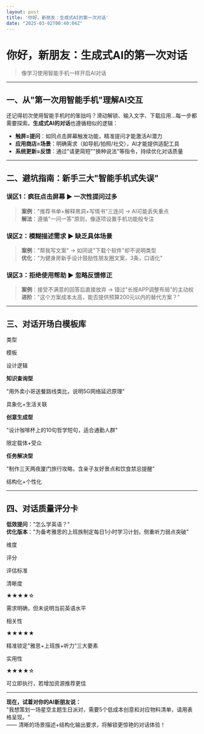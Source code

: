 ```yaml
---
layout: post
title: '你好，新朋友：生成式AI的第一次对话'
date: "2025-03-02T00:40:04Z"
---
```

你好，新朋友：生成式AI的第一次对话
==================

> 像学习使用智能手机一样开启AI对话

* * *

一、从"第一次用智能手机"理解AI交互
-------------------

还记得初次使用智能手机时的笨拙吗？滑动解锁、输入文字、下载应用…每一步都需要探索。**生成式AI的对话**也遵循相似的逻辑：

*   **触屏=提问**：如同点击屏幕触发功能，精准提问才能激活AI潜力
*   **应用商店=场景**：明确需求（如导航/拍照/社交），AI才能提供适配工具
*   **系统更新=反馈**：通过"请更简短""换种说法"等指令，持续优化对话质量

* * *

二、避坑指南：新手三大"智能手机式失误"
--------------------

### 误区1：疯狂点击屏幕 ▶ 一次性提问过多

> **案例**："推荐书单+解释黑洞+写情书"三连问 → AI可能丢失重点  
> **解法**：遵循"一问一答"原则，像逐项设置手机功能般专注

### 误区2：模糊描述需求 ▶ 缺乏具体场景

> **案例**："帮我写文案" → 如同说"下载个软件"却不说明类型  
> **优化**："为健身房新手设计鼓励性朋友圈文案，3条，口语化"

### 误区3：拒绝使用帮助 ▶ 忽略反馈修正

> **案例**：接受不满意的回答后直接放弃 → 错过"长按APP调整布局"的主动权  
> **进阶**："这个方案成本太高，能否提供预算200元以内的替代方案？"

* * *

三、对话开场白模板库
----------

类型

模板

设计逻辑

**知识查询型**

"用外卖小哥送餐路线类比，说明5G网络延迟原理"

具象化+生活关联

**创意生成型**

"设计咖啡杯上的10句哲学短句，适合通勤人群"

限定载体+受众

**任务解决型**

"制作三天两夜厦门旅行攻略，含亲子友好景点和饮食禁忌提醒"

结构化+个性化

* * *

四、对话质量评分卡
---------

**低效提问**："怎么学英语？"  
**优化版本**："为备考雅思的上班族制定每日1小时学习计划，侧重听力弱点突破"

维度

评分

评估标准

清晰度

★★★★☆

需求明确，但未说明当前英语水平

相关性

★★★★★

精准锁定"雅思+上班族+听力"三大要素

实用性

★★★★☆

可立即执行，若增加资源推荐更佳

* * *

**现在，试着对你的AI新朋友说：**  
"我想策划一场星空主题生日派对，需要5个低成本创意和对应物料清单，请用表格呈现。"  
—— 清晰的场景描述+结构化输出要求，将解锁更惊艳的对话体验！